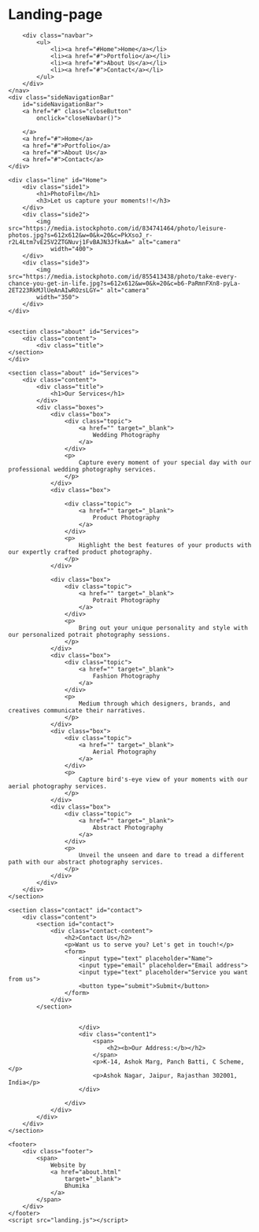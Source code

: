# Landing-page
<!DOCTYPE html>
<html lang="en">
<head>
	<meta charset="UTF-8">
	<meta http-equiv="X-UA-Compatible" content="IE=edge">
	<meta name="viewport" content=
		"width=device-width, initial-scale=2.0">
	<link rel="stylesheet" href="landing.css">
	<title>Landing Page</title>
</head>

<body>
	<nav>
		<span class="sideMenuButton"
			onclick="openNavbar()">
		</span>

		<div class="navbar">
			<ul>
				<li><a href="#Home">Home</a></li>
                <li><a href="#">Portfolio</a></li>
				<li><a href="#">About Us</a></li>
				<li><a href="#">Contact</a></li>
			</ul>
		</div>
	</nav>
	<div class="sideNavigationBar"
		id="sideNavigationBar">
		<a href="#" class="closeButton"
			onclick="closeNavbar()">
			
		</a>
		<a href="#">Home</a>
        <a href="#">Portfolio</a>
		<a href="#">About Us</a>
		<a href="#">Contact</a>
	</div>

	<div class="line" id="Home">
		<div class="side1">
			<h1>PhotoFilm</h1>
            <h3>Let us capture your moments!!</h3>
		</div>
		<div class="side2">
			<img src="https://media.istockphoto.com/id/834741464/photo/leisure-photos.jpg?s=612x612&w=0&k=20&c=PkXsoJ_r-r2L4Ltm7vE25V2ZTGNuvj1FvBAJN3JfkaA=" alt="camera"
				width="400">
		</div>
        <div class="side3">
            <img src="https://media.istockphoto.com/id/855413438/photo/take-every-chance-you-get-in-life.jpg?s=612x612&w=0&k=20&c=b6-PaRmnFXn8-pyLa-2ET223RkMJlUeAnAIwROzsLGY=" alt="camera"
            width="350">
        </div>
	</div>
    

    <section class="about" id="Services">
        <div class="content">
			<div class="title">
    </section>
    </div>

	<section class="about" id="Services">
		<div class="content">
			<div class="title">
				<h1>Our Services</h1>
			</div>
			<div class="boxes">
				<div class="box">
					<div class="topic">
						<a href="" target="_blank">
							Wedding Photography
						</a>
					</div>
					<p>
						Capture every moment of your special day with our professional wedding photography services.
					</p>
				</div>
				<div class="box">

					<div class="topic">
						<a href="" target="_blank">
							Product Photography
						</a>
					</div>
					<p>
						Highlight the best features of your products with our expertly crafted product photography.
					</p>
				</div>

				<div class="box">
					<div class="topic">
						<a href="" target="_blank">
							Potrait Photography
						</a>
					</div>
					<p>
						Bring out your unique personality and style with our personalized potrait photography sessions.
					</p>
				</div>
                <div class="box">
					<div class="topic">
						<a href="" target="_blank">
							Fashion Photography
						</a>
					</div>
					<p>
						Medium through which designers, brands, and creatives communicate their narratives.
					</p>
				</div>
                <div class="box">
					<div class="topic">
						<a href="" target="_blank">
							Aerial Photography
						</a>
					</div>
					<p>
						Capture bird's-eye view of your moments with our aerial photography services.
					</p>
				</div>
                <div class="box">
					<div class="topic">
						<a href="" target="_blank">
							Abstract Photography
						</a>
					</div>
					<p>
						Unveil the unseen and dare to tread a different path with our abstract photography services.
					</p>
				</div>
			</div>
		</div>
	</section>

	<section class="contact" id="contact">
		<div class="content">
			<section id="contact">
                <div class="contact-content">
                    <h2>Contact Us</h2>
                    <p>Want us to serve you? Let's get in touch!</p>
                    <form>
                        <input type="text" placeholder="Name">
                        <input type="email" placeholder="Email address">
                        <input type="text" placeholder="Service you want from us">
                        <button type="submit">Submit</button>
                    </form>
                </div>
            </section>
							
							
						</div>
						<div class="content1">
                            <span>
                                <h2><b>Our Address:</b></h2>
                            </span>
							<p>K-14, Ashok Marg, Panch Batti, C Scheme,</p>
                            <p>Ashok Nagar, Jaipur, Rajasthan 302001, India</p>
						</div>

					</div>
				</div>
			</div>
		</div>
	</section>
	
	<footer>
		<div class="footer">
			<span>
				Website by
				<a href="about.html"
					target="_blank">
					Bhumika
				</a>
			</span>
		</div>
	</footer>
	<script src="landing.js"></script>
</body>

</html>
